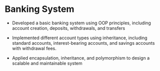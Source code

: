 # Banking System

- Developed a basic banking system using OOP principles, including account creation, deposits, withdrawals, and transfers


- Implemented different account types using inheritance, including standard accounts, interest-bearing accounts, and savings accounts with withdrawal fees.


- Applied encapsulation, inheritance, and polymorphism to design a scalable and maintainable system